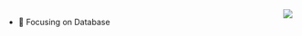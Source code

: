 <img align="right" src="https://github-readme-stats.vercel.app/api?username=error0g&show_icons=true&icon_color=CE1D2D&text_color=718096&bg_color=ffffff&hide_title=true" />

- :orange_book: Focusing on Database
